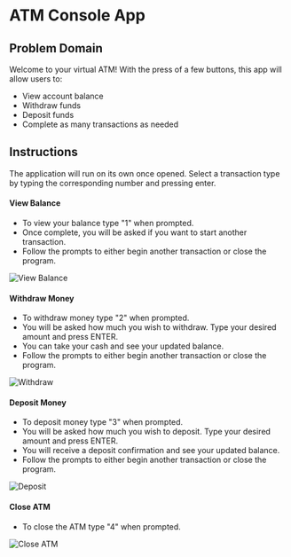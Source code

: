 # ATM Console App

## Problem Domain

Welcome to your virtual ATM! With the press of a few buttons, this app will allow users to:
- View account balance
- Withdraw funds
- Deposit funds
- Complete as many transactions as needed

## Instructions

The application will run on its own once opened. Select a transaction type by typing the corresponding number and pressing enter.

#### View Balance
- To view your balance type "1" when prompted.
- Once complete, you will be asked if you want to start another transaction. 
- Follow the prompts to either begin another transaction or close the program.

![View Balance](../../View_Balance_Cap.PNG)

#### Withdraw Money
- To withdraw money type "2" when prompted.
- You will be asked how much you wish to withdraw. Type your desired amount and press ENTER.
- You can take your cash and see your updated balance.  
- Follow the prompts to either begin another transaction or close the program.

![Withdraw](../../Withdraw_Cap.PNG)

#### Deposit Money
- To deposit money type "3" when prompted.
- You will be asked how much you wish to deposit. Type your desired amount and press ENTER.
- You will receive a deposit confirmation and see your updated balance.  
- Follow the prompts to either begin another transaction or close the program.

![Deposit](../../Deposit.PNG)

#### Close ATM
- To close the ATM type "4" when prompted.

![Close ATM](../../Close_Cap.PNG)
